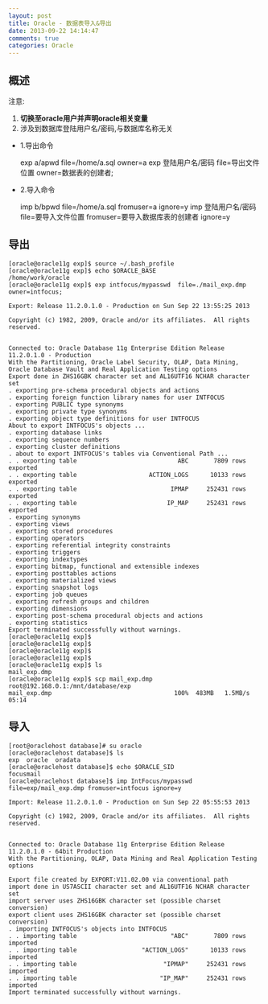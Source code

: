 ```yaml
---
layout: post
title: Oracle - 数据表导入&导出
date: 2013-09-22 14:14:47
comments: true
categories: Oracle
---
```

## 概述

注意: 

1. **切换至oracle用户并声明oracle相关变量**
2. 涉及到数据库登陆用户名/密码,与数据库名称无关


+ 1.导出命令

    exp a/apwd           file=/home/a.sql  owner=a
    exp 登陆用户名/密码  file=导出文件位置 owner=数据表的创建者;

+ 2.导入命令

    imp b/bpwd          file=/home/a.sql    fromuser=a ignore=y
    imp 登陆用户名/密码 file=要导入文件位置 fromuser=要导入数据库表的创建者 ignore=y


## 导出

    [oracle@oracle11g exp]$ source ~/.bash_profile 
    [oracle@oracle11g exp]$ echo $ORACLE_BASE
    /home/work/oracle
    [oracle@oracle11g exp]$ exp intfocus/mypasswd  file=./mail_exp.dmp owner=intfocus;
    
    Export: Release 11.2.0.1.0 - Production on Sun Sep 22 13:55:25 2013
    
    Copyright (c) 1982, 2009, Oracle and/or its affiliates.  All rights reserved.
    
    
    Connected to: Oracle Database 11g Enterprise Edition Release 11.2.0.1.0 - Production
    With the Partitioning, Oracle Label Security, OLAP, Data Mining,
    Oracle Database Vault and Real Application Testing options
    Export done in ZHS16GBK character set and AL16UTF16 NCHAR character set
    . exporting pre-schema procedural objects and actions
    . exporting foreign function library names for user INTFOCUS 
    . exporting PUBLIC type synonyms
    . exporting private type synonyms
    . exporting object type definitions for user INTFOCUS 
    About to export INTFOCUS's objects ...
    . exporting database links
    . exporting sequence numbers
    . exporting cluster definitions
    . about to export INTFOCUS's tables via Conventional Path ...
    . . exporting table                            ABC       7809 rows exported
    . . exporting table                    ACTION_LOGS      10133 rows exported
    . . exporting table                          IPMAP     252431 rows exported
    . . exporting table                         IP_MAP     252431 rows exported
    . exporting synonyms
    . exporting views
    . exporting stored procedures
    . exporting operators
    . exporting referential integrity constraints
    . exporting triggers
    . exporting indextypes
    . exporting bitmap, functional and extensible indexes
    . exporting posttables actions
    . exporting materialized views
    . exporting snapshot logs
    . exporting job queues
    . exporting refresh groups and children
    . exporting dimensions
    . exporting post-schema procedural objects and actions
    . exporting statistics
    Export terminated successfully without warnings.
    [oracle@oracle11g exp]$ 
    [oracle@oracle11g exp]$ 
    [oracle@oracle11g exp]$ 
    [oracle@oracle11g exp]$ 
    [oracle@oracle11g exp]$ ls    
    mail_exp.dmp
    [oracle@oracle11g exp]$ scp mail_exp.dmp root@192.168.0.1:/mnt/database/exp
    mail_exp.dmp                                  100%  483MB   1.5MB/s   05:14  

## 导入

    [root@oraclehost database]# su oracle
    [oracle@oraclehost database]$ ls
    exp  oracle  oradata
    [oracle@oraclehost database]$ echo $ORACLE_SID
    focusmail
    [oracle@oraclehost database]$ imp IntFocus/mypasswd file=exp/mail_exp.dmp fromuser=intfocus ignore=y
    
    Import: Release 11.2.0.1.0 - Production on Sun Sep 22 05:55:53 2013
    
    Copyright (c) 1982, 2009, Oracle and/or its affiliates.  All rights reserved.
    
    
    Connected to: Oracle Database 11g Enterprise Edition Release 11.2.0.1.0 - 64bit Production
    With the Partitioning, OLAP, Data Mining and Real Application Testing options
    
    Export file created by EXPORT:V11.02.00 via conventional path
    import done in US7ASCII character set and AL16UTF16 NCHAR character set
    import server uses ZHS16GBK character set (possible charset conversion)
    export client uses ZHS16GBK character set (possible charset conversion)
    . importing INTFOCUS's objects into INTFOCUS
    . . importing table                          "ABC"       7809 rows imported
    . . importing table                  "ACTION_LOGS"      10133 rows imported
    . . importing table                        "IPMAP"     252431 rows imported
    . . importing table                       "IP_MAP"     252431 rows imported
    Import terminated successfully without warnings.

